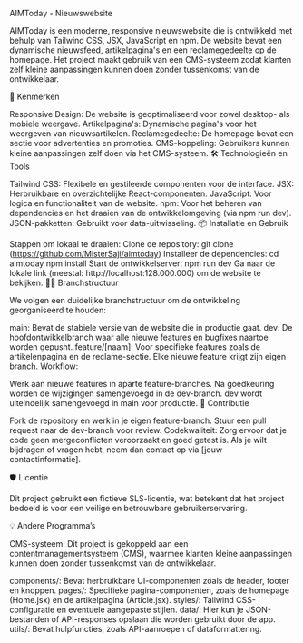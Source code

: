 AIMToday - Nieuwswebsite

AIMToday is een moderne, responsive nieuwswebsite die is ontwikkeld met behulp van Tailwind CSS, JSX, JavaScript en npm. De website bevat een dynamische nieuwsfeed, artikelpagina's en een reclamegedeelte op de homepage. Het project maakt gebruik van een CMS-systeem zodat klanten zelf kleine aanpassingen kunnen doen zonder tussenkomst van de ontwikkelaar.

🌟 Kenmerken

Responsive Design: De website is geoptimaliseerd voor zowel desktop- als mobiele weergave.
Artikelpagina's: Dynamische pagina's voor het weergeven van nieuwsartikelen.
Reclamegedeelte: De homepage bevat een sectie voor advertenties en promoties.
CMS-koppeling: Gebruikers kunnen kleine aanpassingen zelf doen via het CMS-systeem.
🛠️ Technologieën en Tools

Tailwind CSS: Flexibele en gestileerde componenten voor de interface.
JSX: Herbruikbare en overzichtelijke React-componenten.
JavaScript: Voor logica en functionaliteit van de website.
npm: Voor het beheren van dependencies en het draaien van de ontwikkelomgeving (via npm run dev).
JSON-pakketten: Gebruikt voor data-uitwisseling.
📦 Installatie en Gebruik

Stappen om lokaal te draaien:
Clone de repository:
git clone (https://github.com/MisterSaji/aimtoday)
Installeer de dependencies:
cd aimtoday
npm install
Start de ontwikkelserver:
npm run dev
Ga naar de lokale link (meestal: http://localhost:128.000.000) om de website te bekijken.
🧑‍💻 Branchstructuur

We volgen een duidelijke branchstructuur om de ontwikkeling georganiseerd te houden:

main: Bevat de stabiele versie van de website die in productie gaat.
dev: De hoofdontwikkelbranch waar alle nieuwe features en bugfixes naartoe worden gepusht.
feature/[naam]: Voor specifieke features zoals de artikelenpagina en de reclame-sectie. Elke nieuwe feature krijgt zijn eigen branch.
Workflow:

Werk aan nieuwe features in aparte feature-branches.
Na goedkeuring worden de wijzigingen samengevoegd in de dev-branch.
dev wordt uiteindelijk samengevoegd in main voor productie.
🤝 Contributie

Fork de repository en werk in je eigen feature-branch.
Stuur een pull request naar de dev-branch voor review.
Codekwaliteit: Zorg ervoor dat je code geen mergeconflicten veroorzaakt en goed getest is.
Als je wilt bijdragen of vragen hebt, neem dan contact op via [jouw contactinformatie].

🛡️ Licentie

Dit project gebruikt een fictieve SLS-licentie, wat betekent dat het project bedoeld is voor een veilige en betrouwbare gebruikerservaring.

💡 Andere Programma’s

CMS-systeem: Dit project is gekoppeld aan een contentmanagementsysteem (CMS), waarmee klanten kleine aanpassingen kunnen doen zonder tussenkomst van de ontwikkelaar.

components/: Bevat herbruikbare UI-componenten zoals de header, footer en knoppen.
pages/: Specifieke pagina-componenten, zoals de homepage (Home.jsx) en de artikelpagina (Article.jsx).
styles/: Tailwind CSS-configuratie en eventuele aangepaste stijlen.
data/: Hier kun je JSON-bestanden of API-responses opslaan die worden gebruikt door de app.
utils/: Bevat hulpfuncties, zoals API-aanroepen of dataformattering.
